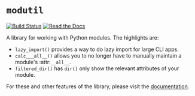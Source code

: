 # `modutil`

[![Build Status](https://travis-ci.org/brettcannon/modutil.svg?branch=master)](https://travis-ci.org/brettcannon/modutil)
[![Read the Docs](https://img.shields.io/readthedocs/modutil.svg)](https://modutil.readthedocs.io/)

A library for working with Python modules. The highlights are:

* ``lazy_import()`` provides a way to do lazy import for large CLI apps.
* ``calc___all__()`` allows you to no longer have to manually maintain a
  module's :attr:`__all__`.
* ``filtered_dir()`` has ``dir()`` only show the relevant attributes of your
  module.

For these and other features of the library, please visit the
[documentation](https://modutil.readthedocs.io/).
